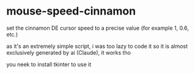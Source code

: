 # mouse-speed-cinnamon
set the cinnamon DE cursor speed to a precise value (for example 1, 0.6, etc.)


as it's an extremely simple script, i was too lazy to code it so it is almost exclusively generated by ai (Claude), it works tho

you neek to install tkinter to use it
